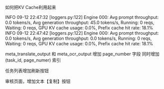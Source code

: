 如何把KV Cache利用起来

INFO 09-12 22:47:32 [loggers.py:122] Engine 000: Avg prompt throughput: 0.0 tokens/s, Avg generation throughput: 45.0 tokens/s, Running: 0 reqs, Waiting: 0 reqs, GPU KV cache usage: 0.0%, Prefix cache hit rate: 18.1%
INFO 09-12 22:47:42 [loggers.py:122] Engine 000: Avg prompt throughput: 0.0 tokens/s, Avg generation throughput: 0.0 tokens/s, Running: 0 reqs, Waiting: 0 reqs, GPU KV cache usage: 0.0%, Prefix cache hit rate: 18.1%


meta_translate_output 和 meta_ocr_output 增加 page_number 字段
同时增加(task_id, page_numer) 索引


任务列表增加刷新按钮

审核页面，增加文本【复制】按钮

